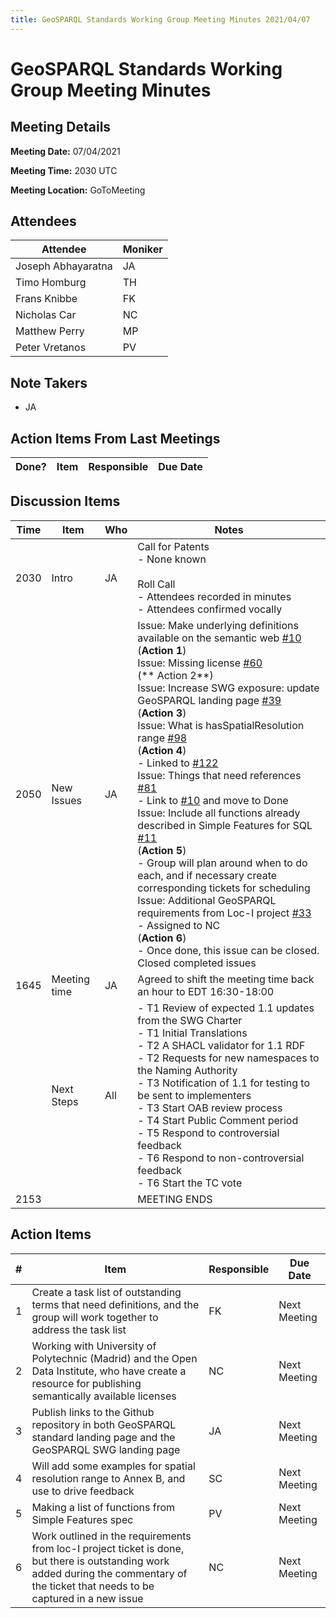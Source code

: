 ```yaml
---
title: GeoSPARQL Standards Working Group Meeting Minutes 2021/04/07
---
```

# GeoSPARQL Standards Working Group Meeting Minutes
## Meeting Details
**Meeting Date:** 07/04/2021

**Meeting Time:** 2030 UTC

**Meeting Location:** GoToMeeting  

## Attendees
Attendee | Moniker |
---- | ---- |
Joseph Abhayaratna | JA |
Timo Homburg | TH |
Frans Knibbe | FK |
Nicholas Car | NC |
Matthew Perry | MP |
Peter Vretanos | PV |

## Note Takers
- JA

## Action Items From Last Meetings
Done? | Item | Responsible | Due Date |
---- | ---- | ---- | --- |

## Discussion Items
Time | Item | Who | Notes |
---- | ---- | ---- | ---- |
2030 | Intro | JA | Call for Patents<br>- None known<br/><br/>Roll Call<br/>- Attendees recorded in minutes<br/>- Attendees confirmed vocally |
2050 | New Issues | JA | Issue: Make underlying definitions available on the semantic web [#10](https://github.com/opengeospatial/ogc-geosparql/issues/10)<br/>(**Action 1**)<br/>Issue: Missing license [#60](https://github.com/opengeospatial/ogc-geosparql/issues/60)<br/>(** Action 2**)<br/>Issue: Increase SWG exposure: update GeoSPARQL landing page [#39](https://github.com/opengeospatial/ogc-geosparql/issues/39)<br/>(**Action 3**)<br/>Issue: What is hasSpatialResolution range [#98](https://github.com/opengeospatial/ogc-geosparql/issues/98)<br/>(**Action 4**)<br/>- Linked to [#122](https://github.com/opengeospatial/ogc-geosparql/pull/122)<br/>Issue: Things that need references [#81](https://github.com/opengeospatial/ogc-geosparql/issues/81)<br/>- Link to [#10](https://github.com/opengeospatial/ogc-geosparql/issues/10) and move to Done<br/>Issue: Include all functions already described in Simple Features for SQL [#11](https://github.com/opengeospatial/ogc-geosparql/issues/11)<br/>(**Action 5**)<br/>- Group will plan around when to do each, and if necessary create corresponding tickets for scheduling<br/>Issue: Additional GeoSPARQL requirements from Loc-I project [#33](https://github.com/opengeospatial/ogc-geosparql/issues/33)<br/>- Assigned to NC<br>(**Action 6**)<br/>- Once done, this issue can be closed.<br/>Closed completed issues |
1645 | Meeting time | JA | Agreed to shift the meeting time back an hour to EDT 16:30-18:00 |
<br/>| Next Steps | All | - T1 Review of expected 1.1 updates from the SWG Charter<br/>- T1 Initial Translations<br/>- T2 A SHACL validator for 1.1 RDF<br/>- T2 Requests for new namespaces to the Naming Authority<br/>- T3 Notification of 1.1 for testing to be sent to implementers<br/>- T3 Start OAB review process<br/>- T4 Start Public Comment period<br/>- T5 Respond to controversial feedback<br/>- T6 Respond to non-controversial feedback<br/>- T6 Start the TC vote  |
2153 | | | MEETING ENDS |


## Action Items
\# | Item | Responsible | Due Date |
---- | ---- | ---- | ---- |
1 | Create a task list of outstanding terms that need definitions, and the group will work together to address the task list | FK | Next Meeting |
2 | Working with University of Polytechnic (Madrid) and the Open Data Institute, who have create a resource for publishing semantically available licenses | NC | Next Meeting |
3 | Publish links to the Github repository in both GeoSPARQL standard landing page and the GeoSPARQL SWG landing page | JA | Next Meeting |
4 | Will add some examples for spatial resolution range to Annex B, and use to drive feedback | SC | Next Meeting |
5 | Making a list of functions from Simple Features spec | PV | Next Meeting |
6 | Work outlined in the requirements from loc-I project ticket is done, but there is outstanding work added during the commentary of the ticket that needs to be captured in a new issue | NC | Next Meeting |


